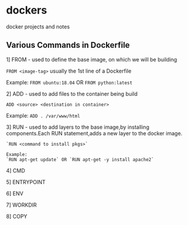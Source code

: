 # dockers
docker projects and notes


## Various Commands in Dockerfile

1] FROM - used to define the base image, on which we will be building

  `FROM <image-tag>` usually the 1st line of a Dockerfile
  
  Example:
    `FROM ubuntu:18.04` OR `FROM python:latest`
    
2] ADD - used to add files to the container being build
   
   `ADD <source> <destination in container>`
   
   Example:
      `ADD . /var/www/html`

3] RUN - used to add layers to the base image,by installing components.Each RUN statement,adds a new layer to the docker image.
  
    `RUN <command to install pkgs>`
    
    Example:
    `RUN apt-get update` OR `RUN apt-get -y install apache2`

4] CMD

5] ENTRYPOINT

6] ENV

7] WORKDIR

8] COPY
